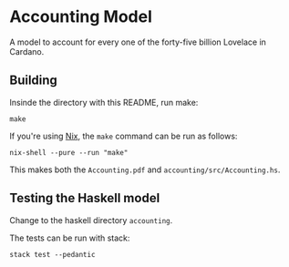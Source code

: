# Accounting Model

A model to account for every one of the forty-five billion Lovelace in Cardano.

## Building

Insinde the directory with this README, run make:

```shell
make
```

If you're using [Nix](https://nixos.org/nix/), the `make` command can be run as
follows:

```shell
nix-shell --pure --run "make"
```

This makes both the `Accounting.pdf` and `accounting/src/Accounting.hs`.

## Testing the Haskell model

Change to the haskell directory `accounting`.

The tests can be run with stack:

```shell
stack test --pedantic
```
